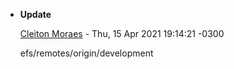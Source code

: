 
* __Update__

    [Cleiton Moraes](mailto:cmoraes@wiley.com) - Thu, 15 Apr 2021 19:14:21 -0300
    
    efs/remotes/origin/development
    


